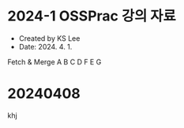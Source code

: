 # 2024-1 OSSPrac 강의 자료
- Created by KS Lee
- Date: 2024. 4. 1.

Fetch & Merge
A
B
C
D
F
E
G

# 20240408
khj

